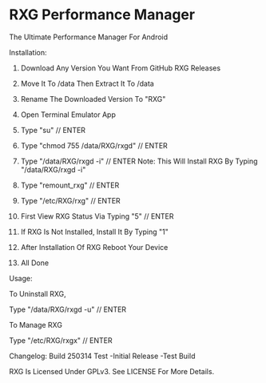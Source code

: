 RXG Performance Manager
=======================

The Ultimate Performance Manager For Android

Installation:

1. Download Any Version You Want From GitHub RXG Releases

2. Move It To /data Then Extract It To /data

3. Rename The Downloaded Version To "RXG"

4. Open Terminal Emulator App

5. Type "su" // ENTER

6. Type "chmod 755 /data/RXG/rxgd" // ENTER

7. Type "/data/RXG/rxgd -i" // ENTER
Note: This Will Install RXG By Typing "/data/RXG/rxgd -i"

8. Type "remount_rxg" // ENTER

9. Type "/etc/RXG/rxg" // ENTER

10. First View RXG Status Via Typing "5" // ENTER

11. If RXG Is Not Installed, Install It By Typing "1"

12. After Installation Of RXG Reboot Your Device

13. All Done

Usage:

To Uninstall RXG,

Type "/data/RXG/rxgd -u" // ENTER

To Manage RXG

Type "/etc/RXG/rxgx" // ENTER

Changelog:
Build 250314 Test
-Initial Release
-Test Build

RXG Is Licensed Under GPLv3. See LICENSE For More Details.
